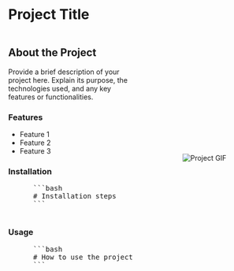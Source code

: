 # Project Title

<div style="display: flex; align-items: center; justify-content: space-between;">

  <!-- Text on the left -->
  <div style="flex: 1; padding-right: 20px;">
    <h2>About the Project</h2>
    <p>
      Provide a brief description of your project here. Explain its purpose, the technologies used, and any key features or functionalities.
    </p>
    <h3>Features</h3>
    <ul>
      <li>Feature 1</li>
      <li>Feature 2</li>
      <li>Feature 3</li>
    </ul>
    <h3>Installation</h3>
    <pre>
      ```bash
      # Installation steps
      ```
    </pre>
    <h3>Usage</h3>
    <pre>
      ```bash
      # How to use the project
      ```
    </pre>
  </div>

  <!-- GIF on the right -->
  <div style="flex: 1; padding-left: 20px; text-align: center;">
    <img src="https://art.pixilart.com/sr2a1d29a0458aws3.gif" alt="Project GIF" style="max-width: 100%; height: auto;" />
  </div>

</div>
